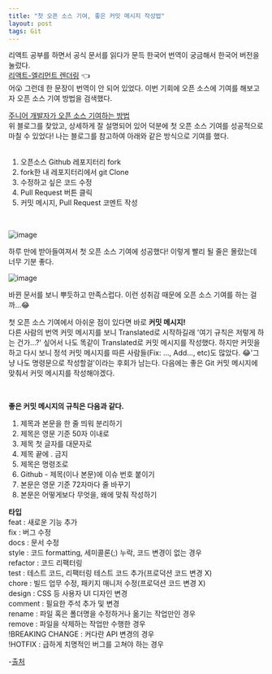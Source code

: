 ```yaml
---
title: "첫 오픈 소스 기여, 좋은 커밋 메시지 작성법"
layout: post
tags: Git
---
```


리액트 공부를 하면서 공식 문서를 읽다가 문득 한국어 번역이 궁금해서 한국어 버전을 눌렀다.<br>
<a href="https://ko.reactjs.org/docs/rendering-elements.html">리액트-엘리먼트 렌더링</a> 👈<br>
어😮 그런데 한 문장이 번역이 안 되어 있었다. 이번 기회에 오픈 소스에 기여를 해보고자 오픈 소스 기여 방법을 검색했다.

<a href="https://soniacomp.medium.com/%EC%A3%BC%EB%8B%88%EC%96%B4-%EA%B0%9C%EB%B0%9C%EC%9E%90%EA%B0%80-%EC%98%A4%ED%94%88%EC%86%8C%EC%8A%A4-%EC%BB%A8%ED%8A%B8%EB%A6%AC%EB%B7%B0%EC%85%98-%ED%95%98%EB%8A%94-%EB%B0%A9%EB%B2%95-117e99540e2d">
  주니어 개발자가 오픈 소스 기여하는 방법
</a>
<br>
위 블로그를 찾았고, 상세하게 잘 설명되어 있어 덕분에 첫 오픈 소스 기여를 성공적으로 마칠 수 있었다! 나는 블로그를 참고하여 아래와 같은 방식으로 기여를 했다.<br>











<br>

1. 오픈소스 Github 레포지터리 fork
2. fork한 내 레포지터리에서 git Clone
3. 수정하고 싶은 코드 수정
4. Pull Request 버튼 클릭
5. 커밋 메시지, Pull Request 코멘트 작성

<br>

![image](https://user-images.githubusercontent.com/108778921/194741789-142c1328-f8e7-4eee-a21d-5217d790cadf.png)

하루 만에 받아들여져서 첫 오픈 소스 기여에 성공했다! 이렇게 빨리 될 줄은 몰랐는데 너무 기분 좋다.<br>

![image](https://user-images.githubusercontent.com/108778921/194742160-26edab08-708a-4544-97b3-1d5d603d974e.png)

바뀐 문서를 보니 뿌듯하고 만족스럽다. 이런 성취감 때문에 오픈 소스 기여를 하는 걸까...😂 

첫 오픈 소스 기여에서 아쉬운 점이 있다면 바로 **커밋 메시지!**<br>
다른 사람의 번역 커밋 메시지를 보니 Translated로 시작하길래 '여기 규칙은 저렇게 하는 건가...?' 싶어서 나도 똑같이 Translated로 커밋 메시지를 작성했다.
하지만 커밋을 하고 다시 보니 정석 커밋 메시지를 따른 사람들(Fix: ..., Add..., etc)도 많았다. 😂'그냥 나도 명령문으로 작성할걸'이라는 후회가 남는다.
다음에는 좋은 Git 커밋 메시지에 맞춰서 커밋 메시지를 작성해야겠다. 

<br>

**좋은 커밋 메시지의 규칙은 다음과 같다.**
  1) 제목과 본문을 한 줄 띄워 분리하기
  2) 제목은 영문 기준 50자 이내로
  3) 제목 첫 글자를 대문자로
  4) 제목 끝에 . 금지
  5) 제목은 명령조로
  6) Github - 제목(이나 본문)에 이슈 번호 붙이기
  7) 본문은 영문 기준 72자마다 줄 바꾸기
  8) 본문은 어떻게보다 무엇을, 왜에 맞춰 작성하기

**타입**<br>
feat : 새로운 기능 추가<br>
fix : 버그 수정<br>
docs : 문서 수정<br>
style : 코드 formatting, 세미콜론(;) 누락, 코드 변경이 없는 경우<br>
refactor : 코드 리팩터링<br>
test : 테스트 코드, 리팩터링 테스트 코드 추가(프로덕션 코드 변경 X)<br>
chore : 빌드 업무 수정, 패키지 매니저 수정(프로덕션 코드 변경 X)<br>
design : CSS 등 사용자 UI 디자인 변경<br>
comment : 필요한 주석 추가 및 변경<br>
rename : 파일 혹은 폴더명을 수정하거나 옮기는 작업만인 경우<br>
remove : 파일을 삭제하는 작업만 수행한 경우<br>
!BREAKING CHANGE : 커다란 API 변경의 경우<br>
!HOTFIX : 급하게 치명적인 버그를 고쳐야 하는 경우<br>

-<a href="https://cocoon1787.tistory.com/708">출처</a>

<br>
<br>
